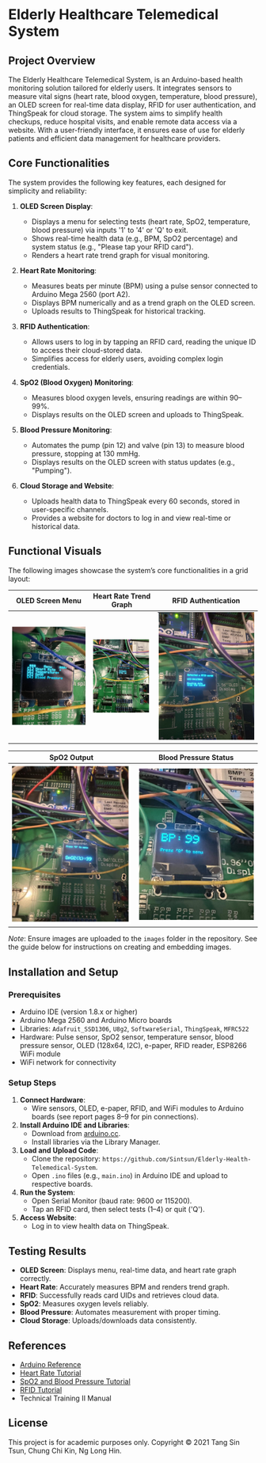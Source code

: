 # Elderly Healthcare Telemedical System

## Project Overview
The Elderly Healthcare Telemedical System, is an Arduino-based health monitoring solution tailored for elderly users. It integrates sensors to measure vital signs (heart rate, blood oxygen, temperature, blood pressure), an OLED screen for real-time data display, RFID for user authentication, and ThingSpeak for cloud storage. The system aims to simplify health checkups, reduce hospital visits, and enable remote data access via a website. With a user-friendly interface, it ensures ease of use for elderly patients and efficient data management for healthcare providers.


## Core Functionalities
The system provides the following key features, each designed for simplicity and reliability:

1. **OLED Screen Display**:
   - Displays a menu for selecting tests (heart rate, SpO2, temperature, blood pressure) via inputs '1' to '4' or 'Q' to exit.
   - Shows real-time health data (e.g., BPM, SpO2 percentage) and system status (e.g., "Please tap your RFID card").
   - Renders a heart rate trend graph for visual monitoring.

2. **Heart Rate Monitoring**:
   - Measures beats per minute (BPM) using a pulse sensor connected to Arduino Mega 2560 (port A2).
   - Displays BPM numerically and as a trend graph on the OLED screen.
   - Uploads results to ThingSpeak for historical tracking.

3. **RFID Authentication**:
   - Allows users to log in by tapping an RFID card, reading the unique ID to access their cloud-stored data.
   - Simplifies access for elderly users, avoiding complex login credentials.

4. **SpO2 (Blood Oxygen) Monitoring**:
   - Measures blood oxygen levels, ensuring readings are within 90–99%.
   - Displays results on the OLED screen and uploads to ThingSpeak.

5. **Blood Pressure Monitoring**:
   - Automates the pump (pin 12) and valve (pin 13) to measure blood pressure, stopping at 130 mmHg.
   - Displays results on the OLED screen with status updates (e.g., "Pumping").

6. **Cloud Storage and Website**:
   - Uploads health data to ThingSpeak every 60 seconds, stored in user-specific channels.
   - Provides a website for doctors to log in and view real-time or historical data.

## Functional Visuals
The following images showcase the system’s core functionalities in a grid layout:

| OLED Screen Menu | Heart Rate Trend Graph | RFID Authentication |
|------------------|------------------------|---------------------|
| ![OLED Screen Menu](images/oled_menu.png) | ![Heart Rate Graph](images/heart_rate_graph.png) | ![RFID Authentication](images/rfid_scan.png) |

| SpO2 Output | Blood Pressure Status |
|-------------|-----------------------|
| ![SpO2 Output](images/spo2_output.png) | ![Blood Pressure Status](images/bp_status.png) |

*Note*: Ensure images are uploaded to the `images` folder in the repository. See the guide below for instructions on creating and embedding images.

## Installation and Setup
### Prerequisites
- Arduino IDE (version 1.8.x or higher)
- Arduino Mega 2560 and Arduino Micro boards
- Libraries: `Adafruit_SSD1306`, `U8g2`, `SoftwareSerial`, `ThingSpeak`, `MFRC522`
- Hardware: Pulse sensor, SpO2 sensor, temperature sensor, blood pressure sensor, OLED (128x64, I2C), e-paper, RFID reader, ESP8266 WiFi module
- WiFi network for connectivity

### Setup Steps
1. **Connect Hardware**:
   - Wire sensors, OLED, e-paper, RFID, and WiFi modules to Arduino boards (see report pages 8–9 for pin connections).
2. **Install Arduino IDE and Libraries**:
   - Download from [arduino.cc](https://www.arduino.cc/en/software).
   - Install libraries via the Library Manager.
3. **Load and Upload Code**:
   - Clone the repository: `https://github.com/Sintsun/Elderly-Health-Telemedical-System`.
   - Open `.ino` files (e.g., `main.ino`) in Arduino IDE and upload to respective boards.
4. **Run the System**:
   - Open Serial Monitor (baud rate: 9600 or 115200).
   - Tap an RFID card, then select tests (1–4) or quit ('Q').
5. **Access Website**:
   - Log in to view health data on ThingSpeak.

## Testing Results
- **OLED Screen**: Displays menu, real-time data, and heart rate graph correctly.
- **Heart Rate**: Accurately measures BPM and renders trend graph.
- **RFID**: Successfully reads card UIDs and retrieves cloud data.
- **SpO2**: Measures oxygen levels reliably.
- **Blood Pressure**: Automates measurement with proper timing.
- **Cloud Storage**: Uploads/downloads data consistently.

## References
- [Arduino Reference](https://www.arduino.cc/reference/en/)
- [Heart Rate Tutorial](https://create.arduino.cc/projecthub/Techatronic/how-to-make-heart-rate-monitor-15c86b)
- [SpO2 and Blood Pressure Tutorial](https://create.arduino.cc/projecthub/protocentral/measure-spo2-heart-rate-and-bp-trends-bptusing-arduino-bcc316)
- [RFID Tutorial](https://create.arduino.cc/projecthub/Aritro/security-access-using-rfid-reader-f7c746)
- Technical Training II Manual

## License
This project is for academic purposes only. Copyright © 2021 Tang Sin Tsun, Chung Chi Kin, Ng Long Hin.
